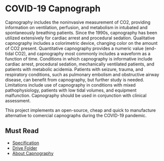 # COVID-19 Capnograph

Capnography includes the noninvasive measurement of CO2, providing information on ventilation, perfusion, and metabolism in intubated and spontaneously breathing patients. Since the 1990s, capnography has been utilized extensively for cardiac arrest and procedural sedation. Qualitative capnography includes a colorimetric device, changing color on the amount of CO2 present. Quantitative capnography provides a numeric value (end-tidal CO2), and capnography most commonly includes a waveform as a function of time. Conditions in which capnography is informative include cardiac arrest, procedural sedation, mechanically ventilated patients, and patients with metabolic acidemia. Patients with seizure, trauma, and respiratory conditions, such as pulmonary embolism and obstructive airway disease, can benefit from capnography, but further study is needed. Limitations include use of capnography in conditions with mixed pathophysiology, patients with low tidal volumes, and equipment malfunction. Capnography should be used in conjunction with clinical assessment.

This project implements an open-source, cheap and quick to manufacture alternative to comercial capnographs during the COVID-19 pandemic.


## Must Read

- [Specification](https://docs.google.com/document/d/16mx_W5eRVNcI9hRKAjDvZMDtPVMJDw7mdQiMu1fRvJM/edit?usp=sharing)
- [Drive Folder](https://drive.google.com/drive/folders/1-fBFVFW2NwqgQL-am8wTxIKTYgCndMPH?usp=sharing)
- [About Capnography](https://pubmed.ncbi.nlm.nih.gov/28993038/)

